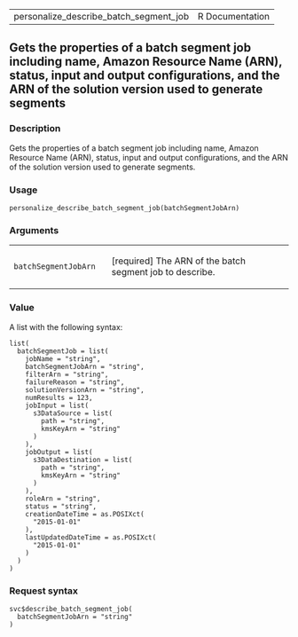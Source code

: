 <table style="width: 100%;">
<tbody>
<tr class="odd">
<td>personalize_describe_batch_segment_job</td>
<td style="text-align: right;">R Documentation</td>
</tr>
</tbody>
</table>

## Gets the properties of a batch segment job including name, Amazon Resource Name (ARN), status, input and output configurations, and the ARN of the solution version used to generate segments

### Description

Gets the properties of a batch segment job including name, Amazon
Resource Name (ARN), status, input and output configurations, and the
ARN of the solution version used to generate segments.

### Usage

    personalize_describe_batch_segment_job(batchSegmentJobArn)

### Arguments

<table>
<colgroup>
<col style="width: 35%" />
<col style="width: 65%" />
</colgroup>
<tbody>
<tr class="odd">
<td><code
id="personalize_describe_batch_segment_job_:_batchSegmentJobArn">batchSegmentJobArn</code></td>
<td><p>[required] The ARN of the batch segment job to describe.</p></td>
</tr>
</tbody>
</table>

### Value

A list with the following syntax:

    list(
      batchSegmentJob = list(
        jobName = "string",
        batchSegmentJobArn = "string",
        filterArn = "string",
        failureReason = "string",
        solutionVersionArn = "string",
        numResults = 123,
        jobInput = list(
          s3DataSource = list(
            path = "string",
            kmsKeyArn = "string"
          )
        ),
        jobOutput = list(
          s3DataDestination = list(
            path = "string",
            kmsKeyArn = "string"
          )
        ),
        roleArn = "string",
        status = "string",
        creationDateTime = as.POSIXct(
          "2015-01-01"
        ),
        lastUpdatedDateTime = as.POSIXct(
          "2015-01-01"
        )
      )
    )

### Request syntax

    svc$describe_batch_segment_job(
      batchSegmentJobArn = "string"
    )
